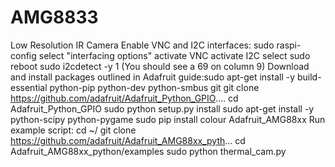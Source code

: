 # AMG8833
Low Resolution IR Camera
Enable VNC and I2C interfaces:
sudo raspi-config
select "interfacing options"
activate VNC
activate I2C
select <FINISH>
sudo reboot
sudo i2cdetect -y 1 (You should see a 69 on column 9)
 Download and install packages outlined in Adafruit guide:sudo apt-get install -y build-essential python-pip python-dev python-smbus git
git clone https://github.com/adafruit/Adafruit_Python_GPIO....
cd Adafruit_Python_GPIO
sudo python setup.py install
sudo apt-get install -y python-scipy python-pygame
sudo pip install colour Adafruit_AMG88xx
Run example script:
cd ~/
git clone https://github.com/adafruit/Adafruit_AMG88xx_pyth...
cd Adafruit_AMG88xx_python/examples
sudo python thermal_cam.py
